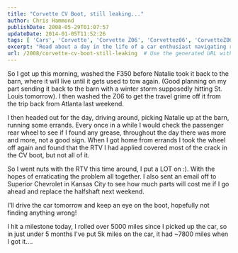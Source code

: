 ```yaml
---
title: "Corvette CV Boot, still leaking..."
author: Chris Hammond
publishDate: 2008-05-29T01:07:57
updateDate: 2014-01-05T11:52:26
tags: [ 'Cars', 'Corvette', 'Corvette Z06', 'Corvettez06', 'CorvetteZ06org' ]
excerpt: "Read about a day in the life of a car enthusiast navigating repairs and maintenance with a touch of planning for a coming storm."
url: /2008/corvette-cv-boot-still-leaking  # Use the generated URL with year
---
```

<p>So I got up this morning, washed the F350 before Natalie took it back to the barn, where it will live until it gets used to tow again. (Good planning on my part sending it back to the barn with a winter storm supposedly hitting St. Louis tomorrow). I then washed the Z06 to get the travel grime off it from the trip back from Atlanta last weekend.</p> <p>I then headed out for the day, driving around, picking Natalie up at the barn, running some errands. Every once in a while I would check the passenger rear wheel to see if I found any grease, throughout the day there was more and more, not a good sign. When I got home from errands I took the wheel off again and found that the RTV I had applied covered most of the crack in the CV boot, but not all of it.</p> <p>So I went nuts with the RTV this time around, I put a LOT on :). With the hopes of erraticating the problem all together. I also sent an email off to Superior Chevrolet in Kansas City to see how much parts will cost me if I go ahead and replace the halfshaft next weekend.</p> <p>I'll drive the car tomorrow and keep an eye on the boot, hopefully not finding anything wrong!</p> <p>I hit a milestone today, I rolled over 5000 miles since I picked up the car, so in just under&#160;5 months I've put 5k miles on the car, it had ~7800 miles when I got it....</p>


